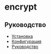 encrypt
===

## Руководство

* [Установка](install.md)
* [Конфигурация](config.md)
* [Руководство](guide.md)
